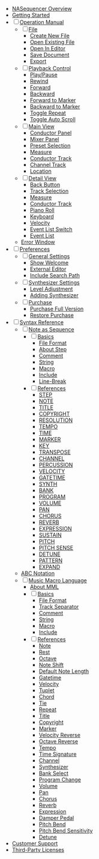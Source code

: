 - [NASequencer Overview](overview.md)
- [Getting Started](getting-started.md)
- <input type="checkbox"/>[Operation Manual](operation-manual.md)
    - <input type="checkbox"/>[File](operation-manual.md#=)
        - [Create New File](operation-manual.md#=)
        - [Open Existing File](operation-manual.md#=)
        - [Open In Editor](operation-manual.md#=)
        - [Save Document](operation-manual.md#=)
        - [Export](operation-manual.md#=)
    - <input type="checkbox"/>[Playback Control](operation-manual.md#=)
        - [Play/Pause](operation-manual.md#=)
        - [Rewind](operation-manual.md#=)
        - [Forward](operation-manual.md#=)
        - [Backward](operation-manual.md#=)
        - [Forward to Marker](operation-manual.md#=)
        - [Backward to Marker](operation-manual.md#=)
        - [Toggle Repeat](operation-manual.md#=)
        - [Toggle Auto Scroll](operation-manual.md#=)
    - <input type="checkbox"/>[Main View](operation-manual.md#=)
        - [Conductor Panel](operation-manual.md#=)
        - [Mixer Panel](operation-manual.md#=)
        - [Preset Selection](operation-manual.md#=)
        - [Measure](operation-manual.md#main_measure)
        - [Conductor Track](operation-manual.md#main_conductor_track)
        - [Channel Track](operation-manual.md#=)
        - [Location](operation-manual.md#=)
    - <input type="checkbox"/>[Detail View](operation-manual.md#=)
        - [Back Button](operation-manual.md#=)
        - [Track Selection](operation-manual.md#=)
        - [Measure](operation-manual.md#detail_measure)
        - [Conductor Track](operation-manual.md#detail_conductor_track)
        - [Piano Roll](operation-manual.md#=)
        - [Keyboard](operation-manual.md#=)
        - [Velocity](operation-manual.md#=)
        - [Event List Switch](operation-manual.md#=)
        - [Event List](operation-manual.md#=)
    - [Error Window](operation-manual.md#=)
- <input type="checkbox"/>[Preferences](preference.md)
    - <input type="checkbox"/>[General Settings](preference.md#=)
        - [Show Welcome](preference.md#=)
        - [External Editor](preference.md#=)
        - [Include Search Path](preference.md#=)
    - <input type="checkbox"/>[Synthesizer Settings](preference.md#=)
        - [Level Adjustment](preference.md#=)
        - [Adding Synthesizer](preference.md#=)
    - <input type="checkbox"/>[Purchase](preference.md#=)
        - [Purchase Full Version](preference.md#=)
        - [Restore Purchase](preference.md#=)
- <input type="checkbox"/>[Syntax Reference](syntax-reference.md)
    - <input type="checkbox"/>[Note as Sequence](note-as-sequence.md)
        - <input type="checkbox"/>[Basics](note-as-sequence.md#=)
            - [File Format](note-as-sequence.md#=)
            - [About Step](note-as-sequence.md#=)
            - [Comment](note-as-sequence.md#=)
            - [String](note-as-sequence.md#=)
            - [Macro](note-as-sequence.md#=)
            - [Include](note-as-sequence.md#=)
            - [Line-Break](note-as-sequence.md#=)
        - <input type="checkbox"/>[References](note-as-sequence.md#=)
            - [STEP](note-as-sequence.md#=)
            - [NOTE](note-as-sequence.md#=)
            - [TITLE](note-as-sequence.md#=)
            - [COPYRIGHT](note-as-sequence.md#=)
            - [RESOLUTION](note-as-sequence.md#=)
            - [TEMPO](note-as-sequence.md#=)
            - [TIME](note-as-sequence.md#=)
            - [MARKER](note-as-sequence.md#=)
            - [KEY](note-as-sequence.md#=)
            - [TRANSPOSE](note-as-sequence.md#=)
            - [CHANNEL](note-as-sequence.md#=)
            - [PERCUSSION](note-as-sequence.md#=)
            - [VELOCITY](note-as-sequence.md#=)
            - [GATETIME](note-as-sequence.md#=)
            - [SYNTH](note-as-sequence.md#=)
            - [BANK](note-as-sequence.md#=)
            - [PROGRAM](note-as-sequence.md#=)
            - [VOLUME](note-as-sequence.md#=)
            - [PAN](note-as-sequence.md#=)
            - [CHORUS](note-as-sequence.md#=)
            - [REVERB](note-as-sequence.md#=)
            - [EXPRESSION](note-as-sequence.md#=)
            - [SUSTAIN](note-as-sequence.md#=)
            - [PITCH](note-as-sequence.md#=)
            - [PITCH SENSE](note-as-sequence.md#=)
            - [DETUNE](note-as-sequence.md#=)
            - [PATTERN](note-as-sequence.md#=)
            - [EXPAND](note-as-sequence.md#=)
    - [ABC Notation](abc-notation.md)
    - <input type="checkbox"/>[Music Macro Language](music-macro-language.md)
        - [About MML](music-macro-language.md#=)
        - <input type="checkbox"/>[Basics](music-macro-language.md#=)
            - [File Format](music-macro-language.md#=)
            - [Track Separator](music-macro-language.md#=)
            - [Comment](music-macro-language.md#=)
            - [String](music-macro-language.md#=)
            - [Macro](music-macro-language.md#=)
            - [Include](music-macro-language.md#=)
        - <input type="checkbox"/>[References](music-macro-language.md#=)
            - [Note](music-macro-language.md#=)
            - [Rest](music-macro-language.md#=)
            - [Octave](music-macro-language.md#=)
            - [Note Shift](music-macro-language.md#=)
            - [Default Note Length](music-macro-language.md#=)
            - [Gatetime](music-macro-language.md#=)
            - [Velocity](music-macro-language.md#=)
            - [Tuplet](music-macro-language.md#=)
            - [Chord](music-macro-language.md#=)
            - [Tie](music-macro-language.md#=)
            - [Repeat](music-macro-language.md#=)
            - [Title](music-macro-language.md#=)
            - [Copyright](music-macro-language.md#=)
            - [Marker](music-macro-language.md#=)
            - [Velocity Reverse](music-macro-language.md#=)
            - [Octave Reverse](music-macro-language.md#=)
            - [Tempo](music-macro-language.md#=)
            - [Time Signature](music-macro-language.md#=)
            - [Channel](music-macro-language.md#=)
            - [Synthesizer](music-macro-language.md#=)
            - [Bank Select](music-macro-language.md#=)
            - [Program Change](music-macro-language.md#=)
            - [Volume](music-macro-language.md#=)
            - [Pan](music-macro-language.md#=)
            - [Chorus](music-macro-language.md#=)
            - [Reverb](music-macro-language.md#=)
            - [Expression](music-macro-language.md#=)
            - [Damper Pedal](music-macro-language.md#=)
            - [Pitch Bend](music-macro-language.md#=)
            - [Pitch Bend Sensitivity](music-macro-language.md#=)
            - [Detune](music-macro-language.md#=)
- [Customer Support](support.md)
- [Third-Party Licenses](third-party-licenses.md)
